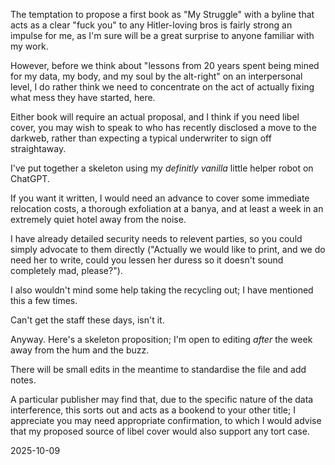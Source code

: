 The temptation to propose a first book as "My Struggle" with a byline that acts as a clear "fuck you" to any Hitler-loving bros is fairly strong an impulse for me, as I'm sure will be a great surprise to anyone familiar with my work.  

However, before we think about "lessons from 20 years spent being mined for my data, my body, and my soul by the alt-right" on an interpersonal level, I do rather think we need to concentrate on the act of actually fixing what mess they have started, here.  

Either book will require an actual proposal, and I think if you need libel cover, you may wish to speak to who has recently disclosed a move to the darkweb, rather than expecting a typical underwriter to sign off straightaway.  

I've put together a skeleton using my *definitly vanilla* little helper robot on ChatGPT.  

If you want it written, I would need an advance to cover some immediate relocation costs, a thorough exfoliation at a banya, and at least a week in an extremely quiet hotel away from the noise.  

I have already detailed security needs to relevent parties, so you could simply advocate to them directly ("Actually we would like to print, and we do need her to write, could you lessen her duress so it doesn't sound completely mad, please?").  

I also wouldn't mind some help taking the recycling out; I have mentioned this a few times.  

Can't get the staff these days, isn't it.  

Anyway. Here's a skeleton proposition; I'm open to editing *after* the week away from the hum and the buzz.  

There will be small edits in the meantime to standardise the file and add notes.  

A particular publisher may find that, due to the specific nature of the data interference, this sorts out and acts as a bookend to your other title; I appreciate you may need appropriate confirmation, to which I would advise that my proposed source of libel cover would also support any tort case.  

<!--I also appreciate, for the relevent affected party, that even some of the anglophone internet's scariest men are rather terrified of me, but I feel the fear can be suppressed enough by the mutual inability to lie when *the principle* would preclude the act.-->

2025-10-09  
